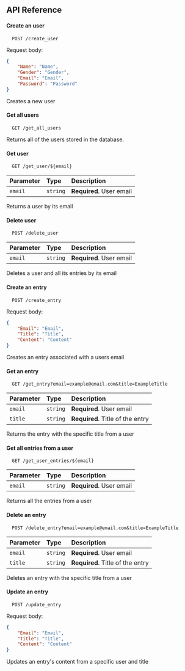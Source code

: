 
## API Reference

#### Create an user 

```http
  POST /create_user
```
Request body: 
```json
{
    "Name": "Name",
    "Gender": "Gender",
    "Email": "Email",
    "Password": "Password"
}
```

Creates a new user

#### Get all users

```http
  GET /get_all_users
```

Returns all of the users stored in the database.

#### Get user

```http
  GET /get_user/${email}
```

| Parameter | Type     | Description                |
| :-------- | :------- | :------------------------- |
| `email`   | `string` | **Required**. User email |

Returns a user by its email

#### Delete user

```http
  POST /delete_user
```

| Parameter | Type     | Description                |
| :-------- | :------- | :------------------------- |
| `email`   | `string` | **Required**. User email |

Deletes a user and all its entries by its email

#### Create an entry

```http
  POST /create_entry
```
Request body: 
```json
{
    "Email": "Email",
    "Title": "Title",
    "Content": "Content"
}
```

Creates an entry associated with a users email

#### Get an entry

```http
  GET /get_entry?email=example@email.com&title=ExampleTitle
```

| Parameter | Type     | Description                |
| :-------- | :------- | :------------------------- |
| `email`   | `string` | **Required**. User email |
| `title`   | `string` | **Required**. Title of the entry |

Returns the entry with the specific title from a user

#### Get all entries from a user

```http
  GET /get_user_entries/${email}
```

| Parameter | Type     | Description                |
| :-------- | :------- | :------------------------- |
| `email`   | `string` | **Required**. User email |

Returns all the entries from a user

#### Delete an entry

```http
  POST /delete_entry?email=example@email.com&title=ExampleTitle
```

| Parameter | Type     | Description                |
| :-------- | :------- | :------------------------- |
| `email`   | `string` | **Required**. User email |
| `title`   | `string` | **Required**. Title of the entry |

Deletes an entry with the specific title from a user

#### Update an entry

```http
  POST /update_entry
```

Request body: 
```json
{
    "Email": "Email",
    "Title": "Title",
    "Content": "Content"
}
```

Updates an entry's content from a specific user and title




